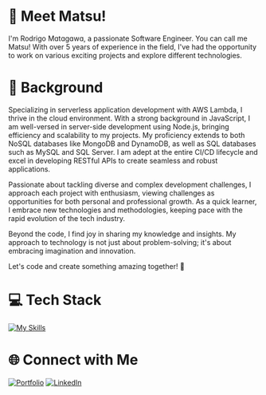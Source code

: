 # 👋 Meet Matsu!
I'm Rodrigo Mɑtɑgɑwɑ, a passionate Software Engineer. You can call me Matsu! With over 5 years of experience in the field, I've had the opportunity to work on various exciting projects and explore different technologies.

# 🚀 Background
Specializing in serverless application development with AWS Lambda, I thrive in the cloud environment. With a strong background in JavaScript, I am well-versed in server-side development using Node.js, bringing efficiency and scalability to my projects. My proficiency extends to both NoSQL databases like MongoDB and DynamoDB, as well as SQL databases such as MySQL and SQL Server.  I am adept at the entire CI/CD lifecycle and excel in developing RESTful APIs to create seamless and robust applications.

Passionate about tackling diverse and complex development challenges, I approach each project with enthusiasm, viewing challenges as opportunities for both personal and professional growth. As a quick learner, I embrace new technologies and methodologies, keeping pace with the rapid evolution of the tech industry.

Beyond the code, I find joy in sharing my knowledge and insights. My approach to technology is not just about problem-solving; it's about embracing imagination and innovation.

Let's code and create something amazing together! 🚀


# 💻 Tech Stack
[![My Skills](https://skillicons.dev/icons?i=js,ts,nodejs,aws,postman,mongodb,dynamodb,redis,mysql,postgres,jest,express,git)](https://skillicons.dev)


# 🌐 Connect with Me
[![Portfolio](https://img.shields.io/badge/Portfolio-%23000000.svg?style=for-the-badge&logo=firefox&logoColor=#FF7139)](https://devmatsu.com)
[![LinkedIn](https://img.shields.io/badge/LinkedIn-%230077B5.svg?style=for-the-badge&logo=linkedin&logoColor=white)](https://linkedin.com/in/rodrigo-matagawa)
